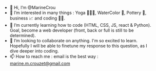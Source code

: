 - 👋 Hi, I’m @MarineCrou
- 👀 I’m interested in many things : Yoga 🧘🏼‍♀️, WaterColor 🎨, Pottery 🏺, business 📈 and coding 👩‍💻. 
- 🌱 I’m currently learning how to code (HTML, CSS, JS, react & Python). Goal, become a web developer (front, back or full is still to be determined).
- 💞️ I’m looking to collaborate on anything. I'm so excited to learn. Hopefully I will be able to finetune my response to this question, as I dive deeper into coding.
- 📫 How to reach me : email is the best way : marine.m.crouzet@gmail.com

<!---
MarineCrou/MarineCrou is a ✨ special ✨ repository because its `README.md` (this file) appears on your GitHub profile.
You can click the Preview link to take a look at your changes.
--->

